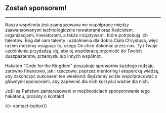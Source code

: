 ## Zostań sponsorem!
---

Nasza wspólnota jest zaangażowana we współpracę między zaawansowanymi technologicznie nowatorami oraz Kościołem, organizacjami, inwestorami, a także inicjatywami, które potrzebują ich talentów. Bóg dał nam talenty i uzdolnienia dla dobra Ciała Chrystusa, więc razem możemy osiągnąć to, czego On chce dokonać przez nas. Ty i Twoje uzdolnienia przydadzą się, aby tę współpracę przenieść do Twoich duszpasterstw, przemysłu lub innych wspólnot.

Hakaton "Code for the Kingdom" poszukuje sponsorów każdego rodzaju, zarówno finansowo, jak i rzeczowo, poprzez mentoring i ekspercką wiedzę, aby zakończyć sukcesem ten weekend. Będziemy ściśle współpracować z głównymi sponsorami, aby zapewnić dla nich korzyści ważne dla nich.

Jeśli są Państwo zainteresowani w możliwościach sponsorowania tego hakatonu, prosimy o kontakt!

{{> contact-button}}
